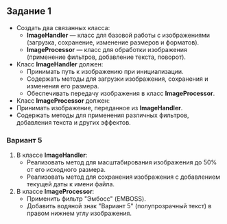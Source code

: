 ## Задание 1

- Создать два связанных класса:
    - **ImageHandler** — класс для базовой работы с изображениями (загрузка, сохранение, изменение размеров и форматов).
    - **ImageProcessor** — класс для обработки изображения (применение фильтров, добавление текста, поворот).
- Класс **ImageHandler** должен:
    - Принимать путь к изображению при инициализации.
    - Содержать методы для загрузки изображения, сохранения и изменения его размера.
    - Обеспечивать передачу изображения в класс **ImageProcessor**.
- Класс **ImageProcessor** должен:
- Принимать изображение, переданное из **ImageHandler**.
- Содержать методы для применения различных фильтров, добавления текста и других эффектов.

### **Вариант 5**

1. В классе **ImageHandler**:
    - Реализовать метод для масштабирования изображения до 50% от его исходного размера.
    - Реализовать метод для сохранения изображения с добавлением текущей даты к имени файла.
2. В классе **ImageProcessor**:
    - Применить фильтр "Эмбосс" (EMBOSS).
    - Добавить водяной знак "Вариант 5" (полупрозрачный текст) в правом нижнем углу изображения.
